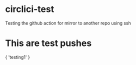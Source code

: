# circlici-test
Testing the github action for mirror to another repo using ssh


# This are test pushes
{ 'testing1' }

